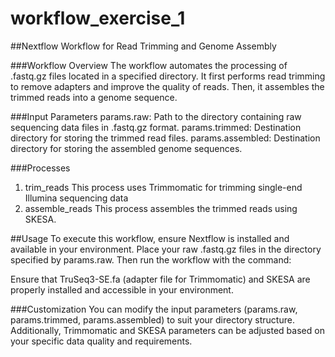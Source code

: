 # workflow_exercise_1

##Nextflow Workflow for Read Trimming and Genome Assembly

###Workflow Overview
The workflow automates the processing of .fastq.gz files located in a specified directory. It first performs read trimming to remove adapters and improve the quality of reads. Then, it assembles the trimmed reads into a genome sequence.

###Input Parameters
params.raw: Path to the directory containing raw sequencing data files in .fastq.gz format.
params.trimmed: Destination directory for storing the trimmed read files.
params.assembled: Destination directory for storing the assembled genome sequences.

###Processes
1. trim_reads
This process uses Trimmomatic for trimming single-end Illumina sequencing data
2. assemble_reads
This process assembles the trimmed reads using SKESA.

##Usage
To execute this workflow, ensure Nextflow is installed and available in your environment. Place your raw .fastq.gz files in the directory specified by params.raw. Then run the workflow with the command:

Ensure that TruSeq3-SE.fa (adapter file for Trimmomatic) and SKESA are properly installed and accessible in your environment.

###Customization
You can modify the input parameters (params.raw, params.trimmed, params.assembled) to suit your directory structure. Additionally, Trimmomatic and SKESA parameters can be adjusted based on your specific data quality and requirements.
